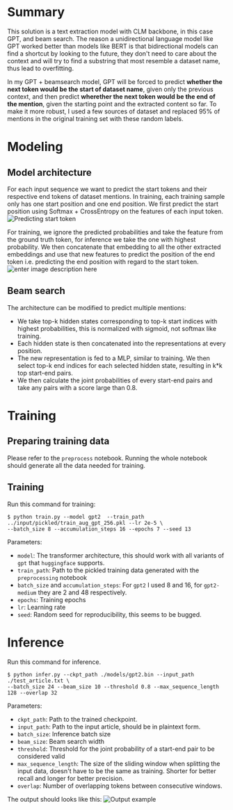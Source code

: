 # Summary
This solution is a text extraction model with CLM backbone, in this case GPT, and beam search. The reason a unidirectional language model like GPT worked better than models like BERT is that bidirectional models can find a shortcut by looking to the future, they don't need to care about the context and will try to find a substring that most resemble a dataset name, thus lead to overfitting.

In my GPT + beamsearch model, GPT will be forced to predict **whether the next token would be the start of dataset name**, given only the previous context, and then predict **wherether the next token would be the end of the mention**, given the starting point and the extracted content so far. To make it more robust, I used a few sources of dataset and replaced 95% of mentions in the original training set with these random labels.

# Modeling 
## Model architecture
For each input sequence we want to predict the start tokens and their respective end tokens of dataset mentions.
In training, each training sample only has one start position and one end position.
We first predict the start position using Softmax + CrossEntropy on the features of each input token.
![Predicting start token](https://i.imgur.com/Ln4HvmJ.png)

For training, we ignore the predicted probabilities and take the feature from the ground truth token, for inference we take the one with highest probability. We then concatenate that embedding to all the other extracted embeddings and use that new features to predict the position of the end token i.e. predicting the end position with regard to the start token.
![enter image description here](https://i.imgur.com/BUInoqT.png)

## Beam search
The architecture can be modified to predict multiple mentions:
 -   We take top-k hidden states corresponding to top-k start indices with highest probabilities, this is normalized with sigmoid, not softmax like training.
 -   Each hidden state is then concatenated into the representations at every position.
 -   The new representation is fed to a MLP, similar to training. We then select top-k end indices for each selected hidden state, resulting in k*k top start-end pairs.
 -   We then calculate the joint probabilities of every start-end pairs and take any pairs with a score large than 0.8.
# Training
## Preparing training data
Please refer to the `preprocess` notebook. Running the whole notebook should generate all the data needed for training.
## Training
Run this command for training:
```
$ python train.py --model gpt2  --train_path ../input/pickled/train_aug_gpt_256.pkl --lr 2e-5 \
--batch_size 8 --accumulation_steps 16 --epochs 7 --seed 13
```
Parameters:
 - `model`: The transformer architecture, this should work with all variants of `gpt` that `huggingface` supports.
 - `train_path`: Path to the pickled training data generated with the `preprocessing` notebook
 - `batch_size` and `accumulation_steps`: For `gpt2` I used 8 and 16, for `gpt2-medium` they are 2 and 48 respectively.
 - `epochs`: Training epochs
 - `lr`: Learning rate
 - `seed`: Random seed for reproducibility, this seems to be bugged.

# Inference

Run this command for inference.
```
$ python infer.py --ckpt_path ./models/gpt2.bin --input_path ./test_article.txt \ 
--batch_size 24 --beam_size 10 --threshold 0.8 --max_sequence_length 128 --overlap 32
```
Parameters:

 - `ckpt_path`: Path to the trained checkpoint.
 - `input_path`: Path to the input article, should be in plaintext form.
 - `batch_size`: Inference batch size
 - `beam_size`: Beam search width
 - `threshold`: Threshold for the joint probability of a start-end pair to be considered valid
 - `max_sequence_length`: The size of the sliding window when splitting the input data, doesn't have to be the same as training. Shorter for better recall and longer for better precision.
 - `overlap`: Number of overlapping tokens between consecutive windows.

The output should looks like this:
![Output example](https://i.imgur.com/71wDkNF.png)
